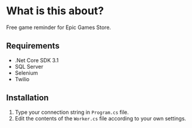 # What is this about?
Free game reminder for Epic Games Store.
## Requirements
- .Net Core SDK 3.1
- SQL Server
- Selenium
- Twilio
## Installation
1. Type your connection string in `Program.cs` file.
2. Edit the contents of the `Worker.cs` file according to your own settings.